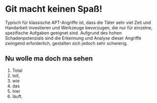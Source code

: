 # Git macht keinen Spaß!

Typisch für klassische APT-Angriffe ist, dass die Täter sehr viel Zeit und Handarbeit
investieren und Werkzeuge bevorzugen, die nur für einzelne, spezifische Aufgaben geeignet sind. 
Aufgrund des hohen Schadenpotenzials sind die Erkennung und Analyse dieser Angriffe zwingend erforderlich, 
gestalten sich jedoch sehr schwierig.

## Nu wolle ma doch ma sehen
1. Total
2. toll,
3. wie 
4. das
5. hier
6. läuft.